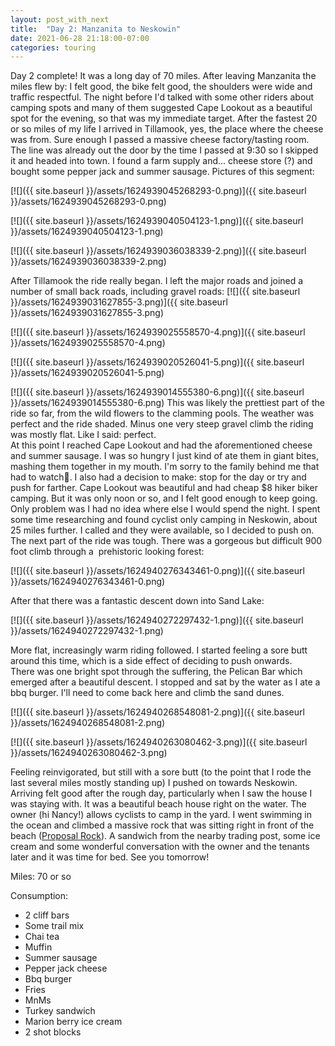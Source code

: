 ```yaml
---
layout: post_with_next
title:  "Day 2: Manzanita to Neskowin"
date: 2021-06-28 21:18:00-07:00
categories: touring
---
```

Day 2 complete! It was a long day of 70 miles. After leaving Manzanita the miles flew by: I felt good, the bike felt good, the shoulders were wide and traffic respectful. The night before I'd talked with some other riders about camping spots and many of them suggested Cape Lookout as a beautiful spot for the evening, so that was my immediate target. After the fastest 20 or so miles of my life I arrived in Tillamook, yes, the place where the cheese was from. Sure enough I passed a massive cheese factory/tasting room. The line was already out the door by the time I passed at 9:30 so I skipped it and headed into town. I found a farm supply and... cheese store (?) and bought some pepper jack and summer sausage. Pictures of this segment:  

[![]({{ site.baseurl }}/assets/1624939045268293-0.png)]({{ site.baseurl }}/assets/1624939045268293-0.png)

[![]({{ site.baseurl }}/assets/1624939040504123-1.png)]({{ site.baseurl }}/assets/1624939040504123-1.png)

[![]({{ site.baseurl }}/assets/1624939036038339-2.png)]({{ site.baseurl }}/assets/1624939036038339-2.png)
  
After Tillamook the ride really began. I left the major roads and joined a number of small back roads, including gravel roads:
[![]({{ site.baseurl }}/assets/1624939031627855-3.png)]({{ site.baseurl }}/assets/1624939031627855-3.png)

[![]({{ site.baseurl }}/assets/1624939025558570-4.png)]({{ site.baseurl }}/assets/1624939025558570-4.png)

[![]({{ site.baseurl }}/assets/1624939020526041-5.png)]({{ site.baseurl }}/assets/1624939020526041-5.png)

[![]({{ site.baseurl }}/assets/1624939014555380-6.png)]({{ site.baseurl }}/assets/1624939014555380-6.png)
This was likely the prettiest part of the ride so far, from the wild flowers to the clamming pools. The weather was perfect and the ride shaded. Minus one very steep gravel climb the riding was mostly flat. Like I said: perfect.   
At this point I reached Cape Lookout and had the aforementioned cheese and summer sausage. I was so hungry I just kind of ate them in giant bites, mashing them together in my mouth. I'm sorry to the family behind me that had to watch🤮. I also had a decision to make: stop for the day or try and push for farther. Cape Lookout was beautiful and had cheap $8 hiker biker camping. But it was only noon or so, and I felt good enough to keep going. Only problem was I had no idea where else I would spend the night. I spent some time researching and found cyclist only camping in Neskowin, about 25 miles further. I called and they were available, so I decided to push on.  
The next part of the ride was tough. There was a gorgeous but difficult 900 foot climb through a  prehistoric looking forest:  

[![]({{ site.baseurl }}/assets/1624940276343461-0.png)]({{ site.baseurl }}/assets/1624940276343461-0.png)
  
After that there was a fantastic descent down into Sand Lake:  

[![]({{ site.baseurl }}/assets/1624940272297432-1.png)]({{ site.baseurl }}/assets/1624940272297432-1.png)
  
More flat, increasingly warm riding followed. I started feeling a sore butt around this time, which is a side effect of deciding to push onwards.   
There was one bright spot through the suffering, the Pelican Bar which emerged after a beautiful descent. I stopped and sat by the water as I ate a bbq burger. I'll need to come back here and climb the sand dunes.  

[![]({{ site.baseurl }}/assets/1624940268548081-2.png)]({{ site.baseurl }}/assets/1624940268548081-2.png)

[![]({{ site.baseurl }}/assets/1624940263080462-3.png)]({{ site.baseurl }}/assets/1624940263080462-3.png)
  
Feeling reinvigorated, but still with a sore butt (to the point that I rode the last several miles mostly standing up) I pushed on towards Neskowin.   
Arriving felt good after the rough day, particularly when I saw the house I was staying with. It was a beautiful beach house right on the water. The owner (hi Nancy!) allows cyclists to camp in the yard. I went swimming in the ocean and climbed a massive rock that was sitting right in front of the beach ([Proposal Rock](https://en.m.wikipedia.org/wiki/Proposal_Rock_(Oregon))). A sandwich from the nearby trading post, some ice cream and some wonderful conversation with the owner and the tenants later and it was time for bed. See you tomorrow!  

Miles: 70 or so

Consumption:

* 2 cliff bars
* Some trail mix
* Chai tea
* Muffin
* Summer sausage
* Pepper jack cheese
* Bbq burger
* Fries
* MnMs
* Turkey sandwich
* Marion berry ice cream
* 2 shot blocks
